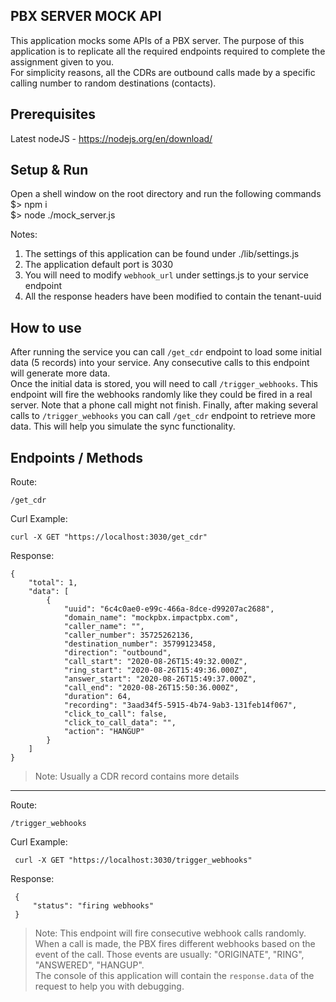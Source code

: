 ## PBX SERVER MOCK API
This application mocks some APIs of a PBX server.
The purpose of this application is to replicate all the required endpoints required to complete the assignment given to you.  
For simplicity reasons, all the CDRs are outbound calls made by a specific calling number to random destinations (contacts).

Prerequisites
-
Latest nodeJS - https://nodejs.org/en/download/  

Setup & Run
-
Open a shell window on the root directory and run the following commands  
$> npm i  
$> node ./mock_server.js

Notes:
1. The settings of this application can be found under ./lib/settings.js
2. The application default port is 3030
3. You will need to modify `webhook_url` under settings.js to your service endpoint
4. All the response headers have been modified to contain the tenant-uuid 

How to use
-
After running the service you can call `/get_cdr` endpoint to load some initial data (5 records) into your service. Any consecutive calls to this endpoint will generate more data.  
Once the initial data is stored, you will need to call `/trigger_webhooks`. This endpoint will fire the webhooks randomly like they could be fired in a real server. Note that a phone call might not finish.
Finally, after making several calls to `/trigger_webhooks` you can call `/get_cdr` endpoint to retrieve more data. This will help you simulate the sync functionality.

Endpoints / Methods
-
Route:

    /get_cdr

Curl Example:
  
    curl -X GET "https://localhost:3030/get_cdr"

Response:

    {
        "total": 1,
        "data": [
            {
                "uuid": "6c4c0ae0-e99c-466a-8dce-d99207ac2688",
                "domain_name": "mockpbx.impactpbx.com",
                "caller_name": "",
                "caller_number": 35725262136,
                "destination_number": 35799123458,
                "direction": "outbound",
                "call_start": "2020-08-26T15:49:32.000Z",
                "ring_start": "2020-08-26T15:49:36.000Z",
                "answer_start": "2020-08-26T15:49:37.000Z",
                "call_end": "2020-08-26T15:50:36.000Z",
                "duration": 64,
                "recording": "3aad34f5-5915-4b74-9ab3-131feb14f067",
                "click_to_call": false,
                "click_to_call_data": "",
                "action": "HANGUP"
            }
        ]
    }
    
> Note: Usually a CDR record contains more details  
---

Route:

    /trigger_webhooks
    
Curl Example:
   
     curl -X GET "https://localhost:3030/trigger_webhooks"
 
 Response:
 
     {
         "status": "firing webhooks"
     }
     
 > Note: This endpoint will fire consecutive webhook calls randomly. When a call is made, the PBX fires different webhooks based on the event of the call. Those events are usually: "ORIGINATE", "RING", "ANSWERED", "HANGUP".  
 > The console of this application will contain the `response.data` of the request to help you with debugging.
